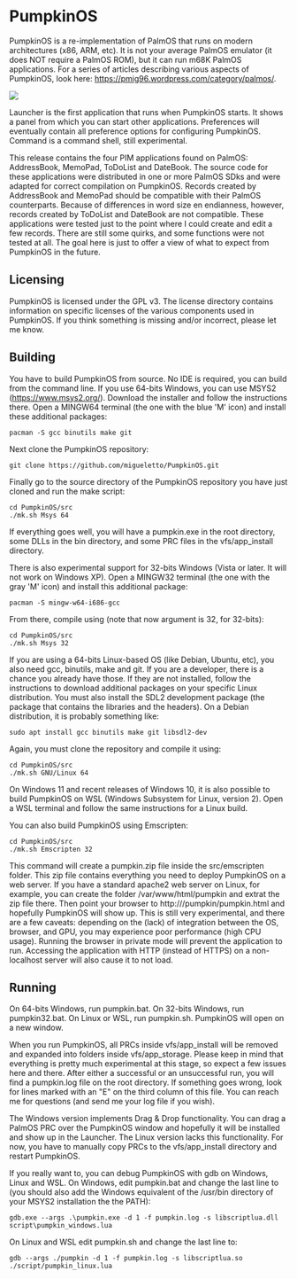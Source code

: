 # PumpkinOS
PumpkinOS is a re-implementation of PalmOS that runs on modern architectures (x86, ARM, etc).
It is not your average PalmOS emulator (it does NOT require a PalmOS ROM), but it can run m68K PalmOS applications.
For a series of articles describing various aspects of PumpkinOS, look here: https://pmig96.wordpress.com/category/palmos/.

![](/screenshots/pumpkin.png)

Launcher is the first application that runs when PumpkinOS starts. It shows a panel from which you can start other applications.
Preferences will eventually contain all preference options for configuring PumpkinOS.
Command is a command shell, still experimental.

This release contains the four PIM applications found on PalmOS: AddressBook, MemoPad, ToDoList and DateBook. The source code for these applications
were distributed in one or more PalmOS SDks and were adapted for correct compilation on PumpkinOS.
Records created by AddressBook and MemoPad should be compatible with their PalmOS counterparts. Because of differences in
word size en endianness, however, records created by ToDoList and DateBook are not compatible.
These applications were tested just to the point where I could create and edit a few records. There are still some quirks, and some functions were not tested at all.
The goal here is just to offer a view of what to expect from PumpkinOS in the future.

## Licensing
PumpkinOS is licensed under the GPL v3.
The license directory contains information on specific licenses of the various components used in PumpkinOS.
If you think something is missing and/or incorrect, please let me know.

## Building
You have to build PumpkinOS from source. No IDE is required, you can build from the command line.
If you use 64-bits Windows, you can use MSYS2 (https://www.msys2.org/). Download the installer and follow the instructions there.
Open a MINGW64 terminal (the one with the blue 'M' icon) and install these additional packages:

    pacman -S gcc binutils make git

Next clone the PumpkinOS repository:

    git clone https://github.com/migueletto/PumpkinOS.git

Finally go to the source directory of the PumpkinOS repository you have just cloned and run the make script:

    cd PumpkinOS/src
    ./mk.sh Msys 64

If everything goes well, you will have a pumpkin.exe in the root directory, some DLLs in the bin directory, and some PRC files in the vfs/app_install directory.

There is also experimental support for 32-bits Windows (Vista or later. It will not work on Windows XP).
Open a MINGW32 terminal (the one with the gray 'M' icon) and install this additional package:

    pacman -S mingw-w64-i686-gcc

From there, compile using (note that now argument is 32, for 32-bits):

    cd PumpkinOS/src
    ./mk.sh Msys 32

If you are using a 64-bits Linux-based OS (like Debian, Ubuntu, etc), you also need gcc, binutils, make and git. If you are a developer,
there is a chance you already have those. If they are not installed, follow the instructions to download additional packages on your specific Linux distribution.
You must also install the SDL2 development package (the package that contains the libraries and the headers). On a Debian distribution, it is probably something like:

    sudo apt install gcc binutils make git libsdl2-dev

Again, you must clone the repository and compile it using:

    cd PumpkinOS/src
    ./mk.sh GNU/Linux 64

On Windows 11 and recent releases of Windows 10, it is also possible to build PumpkinOS on WSL (Windows Subsystem for Linux, version 2). 
Open a WSL terminal and follow the same instructions for a Linux build.

You can also build PumpkinOS using Emscripten:

    cd PumpkinOS/src
    ./mk.sh Emscripten 32

This command will create a pumpkin.zip file inside the src/emscripten folder. This zip file contains everything you need to deploy PumpkinOS on a web server.
If you have a standard apache2 web server on Linux, for example, you can create the folder /var/www/html/pumpkin and extrat the zip file there.
Then point your browser to http://<yourserver>/pumpkin/pumpkin.html and hopefully PumpkinOS will show up.
This is still very experimental, and there are a few caveats: depending on the (lack) of integration between the OS, browser, and GPU, you may experience poor performance (high CPU usage).
Running the browser in private mode will prevent the application to run. Accessing the application with HTTP (instead of HTTPS) on a non-localhost server will also cause it to not load.

## Running
On 64-bits Windows, run pumpkin.bat. On 32-bits Windows, run pumpkin32.bat. On Linux or WSL, run pumpkin.sh. PumpkinOS will open on a new window.

When you run PumpkinOS, all PRCs inside vfs/app_install will be removed and expanded into folders inside vfs/app_storage.
Please keep in mind that everything is pretty much experimental at this stage, so expect a few issues here and there.
After either a successful or an unsuccessful run, you will find a pumpkin.log file on the root directory.
If something goes wrong, look for lines marked with an "E" on the third column of this file.
You can reach me for questions (and send me your log file if you wish).

The Windows version implements Drag & Drop functionality. You can drag a PalmOS PRC over the PumpkinOS window and hopefully
it will be installed and show up in the Launcher. The Linux version lacks this functionality. For now, you have to manually copy PRCs
to the vfs/app_install directory and restart PumpkinOS.

If you really want to, you can debug PumpkinOS with gdb on Windows, Linux and WSL. On Windows, edit pumpkin.bat and change the last line to (you should also add the Windows equivalent of the /usr/bin directory of your MSYS2 installation the the PATH):

    gdb.exe --args .\pumpkin.exe -d 1 -f pumpkin.log -s libscriptlua.dll script\pumpkin_windows.lua

On Linux and WSL edit pumpkin.sh and change the last line to:

    gdb --args ./pumpkin -d 1 -f pumpkin.log -s libscriptlua.so ./script/pumpkin_linux.lua
